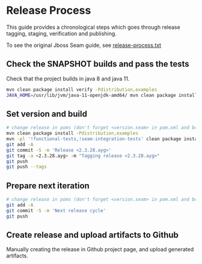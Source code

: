 # Release Process

This guide provides a chronological steps which goes through release tagging, staging, verification and publishing.

To see the original Jboss Seam guide, see [release-process.txt](release-process.txt)

## Check the SNAPSHOT builds and pass the tests

Check that the project builds in java 8 and java 11.

```bash
mvn clean package install verify -Pdistribution,examples
JAVA_HOME=/usr/lib/jvm/java-11-openjdk-amd64/ mvn clean package install verify -Pdistribution,examples
```

## Set version and build 

```bash
# change release in poms (don't forget <version.seam> in pom.xml and bom/pom.xml), README.md and distribution/src/assembly/changelog.txt
mvn clean package install -Pdistribution,examples
mvn -pl '!functional-tests,!seam-integration-tests' clean package install deploy
git add -A
git commit -S -m 'Release <2.3.28.ayg>'
git tag -a <2.3.28.ayg> -m "Tagging release <2.3.28.ayg>"
git push
git push --tags
```


## Prepare next iteration

```bash
# change release in poms (don't forget <version.seam> in pom.xml and bom/pom.xml) and distribution/src/assembly/changelog.txt
git add -A
git commit -S -m 'Next release cycle'
git push
```

## Create release and upload artifacts to Github

Manually creating the release in Github project page, and upload generated artifacts.
